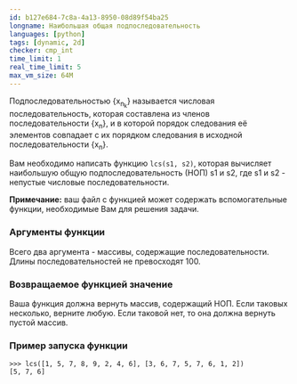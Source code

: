 ```yaml
---
id: b127e684-7c8a-4a13-8950-08d89f54ba25
longname: Наибольшая общая подпоследовательность
languages: [python]
tags: [dynamic, 2d]
checker: cmp_int
time_limit: 1
real_time_limit: 5
max_vm_size: 64M
---
```


Подпоследовательностью {x<sub>n<sub>k</sub></sub>} называется числовая последовательность, которая составлена из членов последовательности {x<sub>n</sub>}, и в которой порядок следования её элементов совпадает с их порядком следования в исходной последовательности {x<sub>n</sub>}.

Вам необходимо написать функцию `lcs(s1, s2)`, которая вычисляет наибольшую общую подпоследовательность (НОП) s1 и s2, где s1 и s2 - непустые числовые последовательности.

**Примечание:** ваш файл с функцией может содержать вспомогательные функции, необходимые Вам для решения задачи.

### Аргументы функции

Всего два аргумента - массивы, содержащие последовательности.
Длины последовательностей не превосходят 100.

### Возвращаемое функцией значение

Ваша функция должна вернуть массив, содержащий НОП.
Если таковых несколько, верните любую.
Если таковой нет, то она должна вернуть пустой массив.

### Пример запуска функции

    >>> lcs([1, 5, 7, 8, 9, 2, 4, 6], [3, 6, 7, 5, 7, 6, 1, 2])
    [5, 7, 6] 
